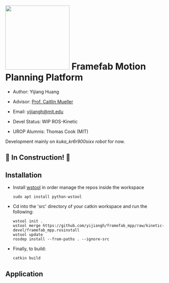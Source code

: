 
[<img src="http://digitalstructures.mit.edu/theme/digistruct/images/digital-structures-logo-gray.svg" width="200">](http://digitalstructures.mit.edu/) Framefab Motion Planning Platform
===

- Author: 	Yijiang Huang
- Advisor:	[Prof. Caitlin Mueller](http://www.caitlinmueller.com/)
- Email: 	<yijiangh@mit.edu>
- Devel Status:	WIP ROS-Kinetic

- UROP Alumnis: Thomas Cook (MIT)

Development mainly on *kuka_kr6r900sixx robot* for now.

## :construction: In Construction! :construction:

## Installation

- Install [wstool](http://wiki.ros.org/wstool) in order manage the repos inside the workspace
  ```
  sudo apt install python-wstool
  ```

- Cd into the 'src' directory of your catkin workspace and run the following:
  ```
  wstool init . 
  wstool merge https://github.com/yijiangh/framefab_mpp/raw/kinetic-devel/framefab_mpp.rosinstall
  wstool update
  rosdep install --from-paths . --ignore-src
  ```

- Finally, to build:
  ```
  catkin build
  ```

## Application
